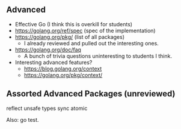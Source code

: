 ## Advanced

* Effective Go (I think this is overkill for students)
* https://golang.org/ref/spec (spec of the implementation)
* https://golang.org/pkg/ (list of all packages)
    * I already reviewed and pulled out the interesting ones.
* https://golang.org/doc/faq
    * A bunch of trivia questions uninteresting to students I think.
* Interesting advanced features?
    * https://blog.golang.org/context
    * https://golang.org/pkg/context/

## Assorted Advanced Packages (unreviewed)

reflect
unsafe
types
sync
atomic

Also: go test.
